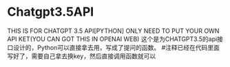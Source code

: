 # Chatgpt3.5API
THIS IS FOR CHATGPT 3.5 API[PYTHON]
ONLY NEED TO PUT YOUR OWN API KET(YOU CAN GOT THIS IN OPENAI WEB)
这个是为CHATGPT3.5的api接口设计的，Python可以直接拿去用，写成了提问的函数。
#注释已经在代码里面写好了，需要自己拿去换key，然后直接调用函数就可以

